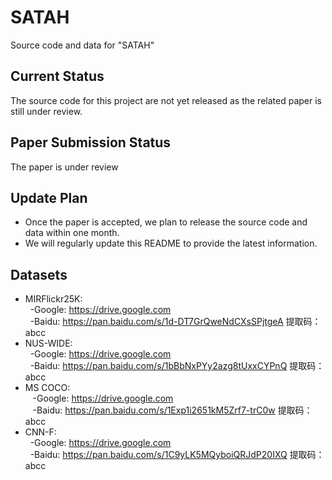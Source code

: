 # SATAH
Source code and data for "SATAH"


## Current Status
The source code for this project are not yet released as the related paper is still under review. 

## Paper Submission Status 

The paper is under review 


        

## Update Plan

- Once the paper is accepted, we plan to release the source code and data within one month.  
- We will regularly update this README to provide the latest information.
  
## Datasets
- MIRFlickr25K: <br> 
         -Google: https://drive.google.com <br> 
         -Baidu: https://pan.baidu.com/s/1d-DT7GrQweNdCXsSPjtgeA 提取码：abcc
- NUS-WIDE: <br> 
         -Google: https://drive.google.com <br> 
         -Baidu: https://pan.baidu.com/s/1bBbNxPYy2azg8tUxxCYPnQ 提取码：abcc
- MS COCO: <br>  
         -Google: https://drive.google.com <br>  
         -Baidu: https://pan.baidu.com/s/1Exp1i2651kM5Zrf7-trC0w 提取码：abcc
- CNN-F: <br> 
         -Google: https://drive.google.com<br> 
         -Baidu: https://pan.baidu.com/s/1C9yLK5MQyboiQRJdP20IXQ 提取码：abcc
